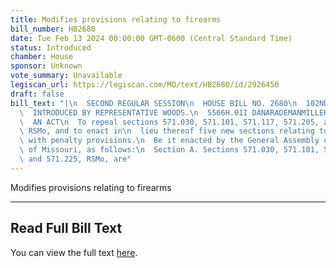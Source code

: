 ```yaml
---
title: Modifies provisions relating to firearms
bill_number: HB2680
date: Tue Feb 13 2024 00:00:00 GMT-0600 (Central Standard Time)
status: Introduced
chamber: House
sponsor: Unknown
vote_summary: Unavailable
legiscan_url: https://legiscan.com/MO/text/HB2680/id/2926450
draft: false
bill_text: "|\n  SECOND REGULAR SESSION\n  HOUSE BILL NO. 2680\n  102ND GENERAL ASSEMBLY\n\
  \  INTRODUCED BY REPRESENTATIVE WOODS.\n  5566H.01I DANARADEMANMILLER,ChiefClerk\n\
  \  AN ACT\n  To repeal sections 571.030, 571.101, 571.117, 571.205, and 571.225,\
  \ RSMo, and to enact in\n  lieu thereof five new sections relating to firearms,\
  \ with penalty provisions.\n  Be it enacted by the General Assembly of the state\
  \ of Missouri, as follows:\n  Section A. Sections 571.030, 571.101, 571.117, 571.205,\
  \ and 571.225, RSMo, are"
---
```

Modifies provisions relating to firearms

---

## Read Full Bill Text

You can view the full text [here](https://legiscan.com/MO/text/HB2680/id/2926450).
